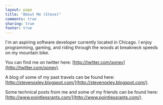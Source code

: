 ```yaml
---
layout: page
title: "About Me (Steve)"
comments: true
sharing: true
footer: true
---
```


I'm an aspiring software developer currently located in Chicago.  I enjoy programming, gaming, and riding through the woods at breakneck speeds on my mountain bike.

You can find me on twitter here: [http://twitter.com/xonev](http://twitter.com/xonev).

A blog of some of my past travels can be found here: [http://stevenoxley.blogspot.com/](http://stevenoxley.blogspot.com/).

Some technical posts from me and some of my friends can be found here: [http://www.pointlessrants.com/](http://www.pointlessrants.com/).
